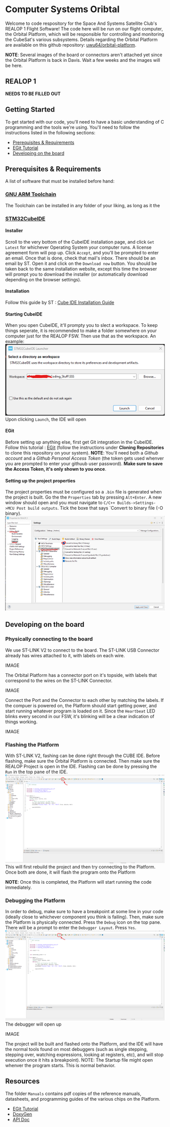 
# Computer Systems Oribtal 
Welcome to code respository for the Space And Systems Satellite Club's REALOP 1 Flight Software! The code here will be run on our flight computer, the Orbital Platform, which will be responsible for controlling and monitoring the CubeSat's various subsystems. Details regarding the Orbital Platform are available on this github repository: [uwu64/orbital-platform](https://github.com/uwu64/orbital-platform).

**NOTE**: Several images of the board or connectors aren't attached yet since the Orbital Platform is back in Davis. Wait a few weeks and the images will be here.

## REALOP 1

**NEEDS TO BE FILLED OUT**

## Getting Started
To get started with our code, you'll need to have a basic understanding of C programming and the tools we're using. You'll need to follow the instructions listed in the following sections:
- [Prerequisites & Requirements](#Prerequisites-&-Requirements)
- [EGit Tutorial](#EGit-Tutorial)
- [Developing on the board](#Developing-on-the-board)


## Prerequisites & Requirements

A list of software that must be installed before hand:

### [GNU ARM Toolchain](https://developer.arm.com/Tools%20and%20Software/GNU%20Toolchain)
The Toolchain can be installed in any folder of your liking, as long as it the 

### [STM32CubeIDE](https://www.st.com/en/development-tools/stm32cubeide.html#get-software)

#### Installer
Scroll to the very bottom of the CubeIDE installation page, and click `Get Latest` for whichever Operating System your computer runs. A license agreement form will pop up. Click `Accept`, and you'll be prompted to enter an email. Once that is done, check that mail's inbox. There should be an email by ST. Open it and click on the `Download now` button. You should be taken back to the same installation website, except this time the browser will prompt you to download the installer (or automatically download depending on the browser settings).

#### Installation
Follow this guide by ST : [Cube IDE Installation Guide](https://www.st.com/resource/en/user_manual/dm00603964-stm32cubeide-installation-guide-stmicroelectronics.pdf)
#### Starting CubeIDE
When you open CubeIDE, it'll prompty you to slect a workspace. To keep things seperate, it is recommended to make a folder somewhere on your computer just for the REALOP FSW. Then use that as the workspace. An example:
![CubeOpen](./img/cude_ide_open.png)
Upon clicking `Launch`, the IDE will open

#### EGit
Before setting up anything else, first get Git integration in the CubeIDE. Follow this tutorial : [EGit]([https://shadyelectronics.com/how-to-use-github-with-stm32cubeide/) (follow the instructions under **Cloning Repositories** to clone this repository on your system).
**NOTE**: You'll need both a *Github account* and a *Github Personal Access Token* (the token gets used whenver you are prompted to enter your githuub user password). **Make sure to save the Access Token, it's only shown to you once**.

#### Setting up the project properties
The project properties must be configured so a `.bin` file is generated when the project is built. Go the the `Properties` tab by pressing `Alt+Enter`.
A new window should open and you must navigate to `C/C++ Builds->Settings->MCU Post build outputs`. Tick the boxe that says `Convert to binary file (-O binary).
![BinaryOutput](./img/cude_ide_binary_output.png)

## Developing on the board

### Physically connecting to the board
We use ST-LINK V2 to connect to the board. The ST-LINK USB Connector already has wires attached to it, with labels on each wire.

IMAGE

The Orbital Platform has a connector port on it's topside, with labels that correspond to the wires on the ST-LINK Connector. 

IMAGE

Connect the Port and the Connector to each other by matching the labels.
If the compuer is powered on, the Platform should start getting power, and start running whatever program is loaded on it. Since the `Heartbeat` LED blinks every second in our FSW, it's blinking will be a clear indication of things working.

IMAGE


### Flashing the Platform
With ST-LINK V2, fashing can be done right through the CUBE IDE. Before flashing, make sure the Orbital Platform is connected. Then make sure the REALOP Project is open in the IDE. Flashing can be done by pressing the `Run` in the top pane of the IDE.
![RunButton](./img/cube_ide_run_button.png)
This will first rebuild the project and then try connecting to the Platform. Once both are done, it will flash the program onto the Platform

**NOTE**: Once this is completed, the Platform will start running the code immediately.

### Debugging the Platform
In order to debug, make sure to have a breakpoint at some line in your code (ideally close to whichever component you think is failing). Then, make sure the Platform is physically connected. Press the `Debug` icon on the top pane. There will be a prompt to enter the `Debugger Layout`. Press `Yes`.
![DebugButton](./img/cube_ide_debug_button.png)
The debugger will open up

IMAGE

The project will be built and flashed onto the Platform, and the IDE will have the normal tools found on most debuggers (such as single stepping, stepping over, watching expressions, looking at registers, etc), and will stop execution once it hits a breakpoint).
NOTE: The Startup file might open whenver the program starts. This is normal behavior.


## Resources
The folder `Manuals` contains pdf copies of the reference manuals, datasheets, and programming guides of the various chips on the Platform.

- [EGit Tutorial](https://eclipsesource.com/blogs/tutorials/egit-tutorial/)
- [DoxyGen](https://www.doxygen.nl/manual/index.html)
- [API Doc](https://rbretmounet.github.io/CS-Ortibal/DoxyGen/html/index.html)
